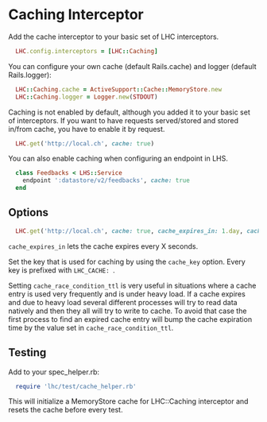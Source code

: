 # Caching Interceptor

Add the cache interceptor to your basic set of LHC interceptors.

```ruby
  LHC.config.interceptors = [LHC::Caching]
```

You can configure your own cache (default Rails.cache) and logger (default Rails.logger):

```ruby
  LHC::Caching.cache = ActiveSupport::Cache::MemoryStore.new
  LHC::Caching.logger = Logger.new(STDOUT)
```


Caching is not enabled by default, although you added it to your basic set of interceptors.
If you want to have requests served/stored and stored in/from cache, you have to enable it by request.

```ruby
  LHC.get('http://local.ch', cache: true)
```

You can also enable caching when configuring an endpoint in LHS.

```ruby
  class Feedbacks < LHS::Service
    endpoint ':datastore/v2/feedbacks', cache: true
  end
```

## Options

```ruby
  LHC.get('http://local.ch', cache: true, cache_expires_in: 1.day, cache_race_condition_ttl: 15.seconds)
```

`cache_expires_in` lets the cache expires every X seconds.

Set the key that is used for caching by using the `cache_key` option. Every key is prefixed with `LHC_CACHE: `.

Setting `cache_race_condition_ttl` is very useful in situations where a cache entry is used very frequently and is under heavy load.
If a cache expires and due to heavy load several different processes will try to read data natively and then they all will try to write to cache.
To avoid that case the first process to find an expired cache entry will bump the cache expiration time by the value set in `cache_race_condition_ttl`.

## Testing

Add to your spec_helper.rb:

```ruby
  require 'lhc/test/cache_helper.rb'
```

This will initialize a MemoryStore cache for LHC::Caching interceptor and resets the cache before every test.
